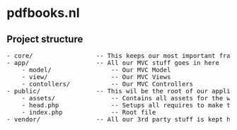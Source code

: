 # pdfbooks.nl


## Project structure
<!-- You can not trust tabs here for a correct result so we use spaces instead -->
<pre>
- core/                 -- This keeps our most important framework files
- app/                  -- All our MVC stuff goes in here
    - model/                -- Our MVC Model
    - view/                 -- Our MVC Views 
    - contollers/           -- Our MVC Controllers 
- public/               -- This wil be the root of our application
    - assets/               -- Contains all assets for the web-application
    - head.php              -- Setups all requires to make the framework work
    - index.php             -- Root file
- vendor/               -- All our 3rd party stuff is kept here
</pre>